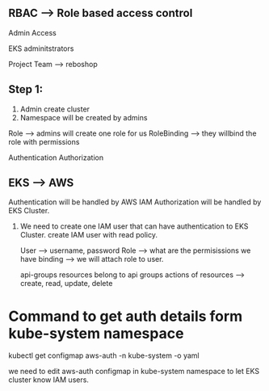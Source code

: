 RBAC --> Role based access control
------------------------------

Admin Access

EKS adminitstrators

Project Team --> reboshop

Step 1:
-----------
1. Admin create cluster
2. Namespace will be created by admins


Role  --> admins will create one role for us
RoleBinding --> they willbind the role with permissions

Authentication
Authorization

EKS --> AWS
-------------
Authentication will be handled by AWS IAM
Authorization will be handled by  EKS Cluster.

1. We need to create one IAM user that can have authentication to EKS Cluster.
   create IAM user with read policy.

   User --> username, password
   Role --> what are the permisissions we have
   binding --> we will attach role to user.


   api-groups
   resources belong to api groups
   actions of resources --> create, read, update, delete


# Command to get auth details form kube-system namespace
kubectl get configmap aws-auth -n kube-system -o yaml

we need to edit aws-auth configmap in kube-system namespace to let EKS cluster know IAM users.





